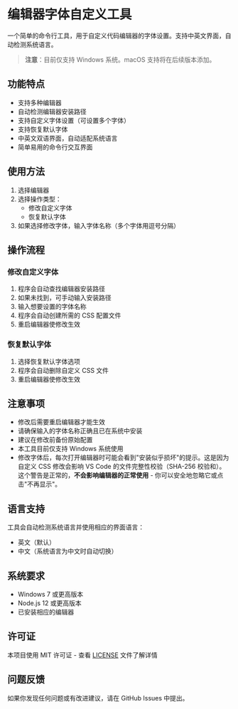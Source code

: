 # 编辑器字体自定义工具

一个简单的命令行工具，用于自定义代码编辑器的字体设置。支持中英文界面，自动检测系统语言。

> **注意**：目前仅支持 Windows 系统。macOS 支持将在后续版本添加。

## 功能特点

- 支持多种编辑器
- 自动检测编辑器安装路径
- 支持自定义字体设置（可设置多个字体）
- 支持恢复默认字体
- 中英文双语界面，自动适配系统语言
- 简单易用的命令行交互界面

## 使用方法

1. 选择编辑器
2. 选择操作类型：
   - 修改自定义字体
   - 恢复默认字体
3. 如果选择修改字体，输入字体名称（多个字体用逗号分隔）

## 操作流程

### 修改自定义字体

1. 程序会自动查找编辑器安装路径
2. 如果未找到，可手动输入安装路径
3. 输入想要设置的字体名称
4. 程序会自动创建所需的 CSS 配置文件
5. 重启编辑器使修改生效

### 恢复默认字体

1. 选择恢复默认字体选项
2. 程序会自动删除自定义 CSS 文件
3. 重启编辑器使修改生效

## 注意事项

- 修改后需要重启编辑器才能生效
- 请确保输入的字体名称正确且已在系统中安装
- 建议在修改前备份原始配置
- 本工具目前仅支持 Windows 系统使用
- 修改字体后，每次打开编辑器时可能会看到"安装似乎损坏"的提示。这是因为自定义 CSS 修改会影响 VS Code 的文件完整性校验（SHA-256 校验和）。这个警告是正常的，**不会影响编辑器的正常使用** - 你可以安全地忽略它或点击"不再显示"。

## 语言支持

工具会自动检测系统语言并使用相应的界面语言：

- 英文（默认）
- 中文（系统语言为中文时自动切换）

## 系统要求

- Windows 7 或更高版本
- Node.js 12 或更高版本
- 已安装相应的编辑器

## 许可证

本项目使用 MIT 许可证 - 查看 [LICENSE](LICENSE) 文件了解详情

## 问题反馈

如果你发现任何问题或有改进建议，请在 GitHub Issues 中提出。
